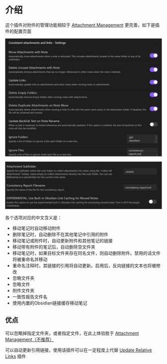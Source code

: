 # 介绍

这个插件对附件的管理功能相较于 [Attachment Management](Obsidian附件管理插件Attachment%20Management（不推荐）.md) 更完善，如下是插件的配置页面

![image-20240507140318650](assets/image-20240507140318650.png)

![image-20240507140439888](assets/image-20240507140439888.png)

各个选项对应的中文含义是：

- 移动笔记时自动移动附件
- 删除笔记时，自动删除不在其他笔记中引用的附件
- 移动笔记或附件时，自动更新附件和其他笔记的链接
- 移动带有附件的笔记后，自动删除空文件夹
- 移动笔记时，如果目标文件夹存在同名文件，则自动删除附件。禁用的话文件将被重命名并移动
- 重命名注释时，其链接的引用将自动更新。启用后，反向链接的文本也将被修改
- 忽略文件夹
- 忽略文件
- 附件文件夹
- 一致性报告文件名
- 使用内置的Obsidian链接缓存移动笔记

## 优点

可以忽略掉指定文件夹，或者指定文件，在此上体验胜于 [Attachment Management（不推荐）](Obsidian附件管理插件Attachment%20Management（不推荐）.md)

可以自动更新引用链接，使用该插件可以在一定程度上代替 [Update Relative Links](Obsidian自动更新相对路径插件Update%20Relative%20Links.md) 插件

